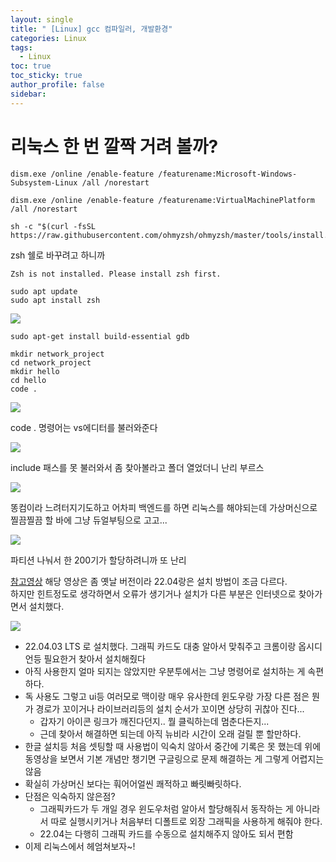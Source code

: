 ```yaml
---
layout: single
title: " [Linux] gcc 컴파일러, 개발환경"
categories: Linux
tags:
  - Linux
toc: true
toc_sticky: true
author_profile: false
sidebar:
---
```

# 리눅스 한 번 깔짝 거려 볼까?

```
dism.exe /online /enable-feature /featurename:Microsoft-Windows-Subsystem-Linux /all /norestart

dism.exe /online /enable-feature /featurename:VirtualMachinePlatform /all /norestart
```


```
sh -c "$(curl -fsSL https://raw.githubusercontent.com/ohmyzsh/ohmyzsh/master/tools/install.sh)"
```

zsh 쉘로 바꾸려고 하니까 

```
Zsh is not installed. Please install zsh first.
```

```
sudo apt update
sudo apt install zsh
```

![](https://i.imgur.com/kC7lRgP.png)

```
sudo apt-get install build-essential gdb
```

```
mkdir network_project
cd network_project
mkdir hello
cd hello
code .
```

![](https://i.imgur.com/3Zy52o2.png)

code . 명령어는 vs에디터를 불러와준다

![](https://i.imgur.com/ttdZQeL.png)

include 패스를 못 불러와서 좀 찾아볼라고 폴더 열었더니 난리 부르스

![](https://i.imgur.com/oyEw82F.png)

똥컴이라 느려터지기도하고 어차피 백엔드를 하면 리눅스를 해야되는데 가상머신으로 찔끔찔끔 할 바에 그냥 듀얼부팅으로 고고...

![](https://i.imgur.com/8FUNxCx.png)

파티션 나눠서 한 200기가 할당하려니까 또 난리

[참고영상](https://www.youtube.com/watch?v=DF_TiZrwPAA&ab_channel=PoommelierPrograming)
해당 영상은 좀 옛날 버전이라 22.04랑은 설치 방법이 조금 다르다.     
하지만 힌트정도로 생각하면서 오류가 생기거나 설치가 다른 부분은 인터넷으로 찾아가면서 설치했다.      

![](https://i.imgur.com/unQAluC.png)

- 22.04.03 LTS 로 설치했다. 그래픽 카드도 대충 알아서 맞춰주고 크롬이랑 옵시디언등 필요한거 찾아서 설치해줬다
- 아직 사용한지 얼마 되지는 않았지만 우분투에서는 그냥 명령어로 설치하는 게 속편하다.
- 독 사용도 그렇고 ui등 여러모로 맥이랑 매우 유사한데 윈도우랑 가장 다른 점은 뭔가 경로가 꼬이거나 라이브러리등의 설치 순서가 꼬이면 상당히 귀찮아 진다...
	- 갑자기 아이콘 링크가 깨진다던지.. 뭘 클릭하는데 멈춘다든지...
	- 근데 찾아서 해결하면 되는데 아직 뉴비라 시간이 오래 걸릴 뿐 할만하다.
- 한글 설치등 처음 셋팅할 때 사용법이 익숙치 않아서 중간에 기록은 못 했는데 위에 동영상을 보면서 기본 개념만 챙기면 구글링으로 문제 해결하는 게 그렇게 어렵지는 않음
- 확실히 가상머신 보다는 훠어어얼씬 쾌적하고 빠릿빠릿하다.
- 단점은 익숙하지 않은점?
	- 그래픽카드가 두 개일 경우 윈도우처럼 알아서 할당해줘서 동작하는 게 아니라서 따로 실행시키거나 처음부터 디폴트로 외장 그래픽을 사용하게 해줘야 한다.
	- 22.04는 다행히 그래픽 카드를 수동으로 설치해주지 않아도 되서 편함
- 이제 리눅스에서 헤엄쳐보자~!
